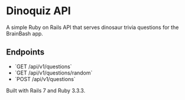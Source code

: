 # Dinoquiz API

A simple Ruby on Rails API that serves dinosaur trivia questions for the BrainBash app.

## Endpoints
- \`GET /api/v1/questions\`
- \`GET /api/v1/questions/random\`
- \`POST /api/v1/questions\`

Built with Rails 7 and Ruby 3.3.3.
